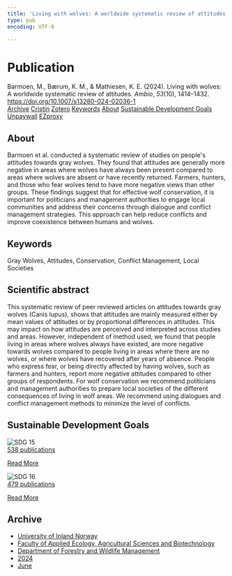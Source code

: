 ```yaml
---
title: 'Living with wolves: A worldwide systematic review of attitudes'
type: pub
encoding: UTF-8

---
```

<h1>Publication</h1>
<article id="csl-bib-container-I74TTPBY" class="csl-bib-container">
  <div class="csl-bib-body"> <div class="csl-entry">Barmoen, M., Bærum, K. M., &#38; Mathiesen, K. E. (2024). Living with wolves: A worldwide systematic review of attitudes. <i>Ambio</i>, <i>53</i>(10), 1414–1432. <a href="https://doi.org/10.1007/s13280-024-02036-1">https://doi.org/10.1007/s13280-024-02036-1</a></div> </div>
  <div class="csl-bib-buttons">
    <a href="#taxonomy-article-I74TTPBY" alt="archive" class="csl-bib-button">Archive</a>
    <a href="https://app.cristin.no/results/show.jsf?id=2273525" alt="Cristin" class="csl-bib-button">Cristin</a>
    <a href="http://zotero.org/groups/5881554/items/I74TTPBY" alt="Zotero" class="csl-bib-button">Zotero</a>
    <a href="#keywords-article-I74TTPBY" alt="keywords" class="csl-bib-button">Keywords</a>
    <a href="#about-article-I74TTPBY" alt="about_pub" class="csl-bib-button">About</a>
    <a href="#sdg-article-I74TTPBY" alt="sdg" class="csl-bib-button">Sustainable Development Goals</a>
    <a href="https://link.springer.com/content/pdf/10.1007/s13280-024-02036-1.pdf" alt="Unpaywall" class="csl-bib-button">Unpaywall</a>
    <a href="https://link.springer.com/content/pdf/10.1007/s13280-024-02036-1.pdf" alt="EZproxy" class="csl-bib-button">EZproxy</a>
  </div>
  <div id="csl-bib-meta-container-I74TTPBY"></div>
</article>
<div id="csl-bib-meta-I74TTPBY" class="csl-bib-meta">
  <article id="about-article-I74TTPBY" class="about_pub-article">
    <h1>About</h1>
    Barmoen et al. conducted a systematic review of studies on people's attitudes towards gray wolves. They found that attitudes are generally more negative in areas where wolves have always been present compared to areas where wolves are absent or have recently returned. Farmers, hunters, and those who fear wolves tend to have more negative views than other groups. These findings suggest that for effective wolf conservation, it is important for politicians and management authorities to engage local communities and address their concerns through dialogue and conflict management strategies. This approach can help reduce conflicts and improve coexistence between humans and wolves.
  </article>
  <article id="keywords-article-I74TTPBY" class="keywords-article">
    <h1>Keywords</h1>
    Gray Wolves, Attitudes, Conservation, Conflict Management, Local Societies
  </article>
  <article id="abstract-article-I74TTPBY" class="abstract-article">
    <h1>Scientific abstract</h1>
    This systematic review of peer reviewed articles on attitudes towards gray wolves (Canis lupus), shows that attitudes are mainly measured either by mean values of attitudes or by proportional differences in attitudes. This may impact on how attitudes are perceived and interpreted across studies and areas. However, independent of method used, we found that people living in areas where wolves always have existed, are more negative towards wolves compared to people living in areas where there are no wolves, or where wolves have recovered after years of absence. People who express fear, or being directly affected by having wolves, such as farmers and hunters, report more negative attitudes compared to other groups of respondents. For wolf conservation we recommend politicians and management authorities to prepare local societies of the different consequences of living in wolf areas. We recommend using dialogues and conflict management methods to minimize the level of conflicts.
  </article>
  <article id="sdg-article-I74TTPBY" class="sdg-article">
    <h1>Sustainable Development Goals</h1>
    <div class="sdg-container"><div id="sdg15" class="sdg">
        <img src="{{< params subfolder >}}images/sdg/sdg15_en.png" class="image" alt="SDG 15">
        <div class="sdg-overlay">
          <a href="{{< params subfolder >}}en/archive/?sdg=15#archive" class="sdg-publication-count"><span>538</span> publications</a>
          <p><a href="https://sdgs.un.org/goals/goal15" class="sdg-read-more">Read More</a></p>
        </div>
      </div> <div id="sdg16" class="sdg">
        <img src="{{< params subfolder >}}images/sdg/sdg16_en.png" class="image" alt="SDG 16">
        <div class="sdg-overlay">
          <a href="{{< params subfolder >}}en/archive/?sdg=16#archive" class="sdg-publication-count"><span>479</span> publications</a>
          <p><a href="https://sdgs.un.org/goals/goal16" class="sdg-read-more">Read More</a></p>
        </div>
      </div></div>
  </article>
  <article id="taxonomy-article-I74TTPBY" class="taxonomy-article">
    <h1>Archive</h1>
    <ul>
      <li><a href="{{< params subfolder >}}en/archive/?key=3DCRN523">University of Inland Norway</a></li>
      <li><a href="{{< params subfolder >}}en/archive/?key=T77LXH6D">Faculty of Applied Ecology, Agricultural Sciences and Biotechnology</a></li>
      <li><a href="{{< params subfolder >}}en/archive/?key=7TRARPE3">Department of Forestry and Wildlife Management</a></li>
      <li><a href="{{< params subfolder >}}en/archive/?key=A4XX8HDP">2024</a></li>
      <li><a href="{{< params subfolder >}}en/archive/?key=7J8SDQWC">June</a></li>
    </ul>
  </article>
</div>
